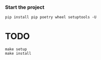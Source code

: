 ### Start the project
```pip install pip poetry wheel setuptools -U```

# TODO
```
make setup
make install
```
